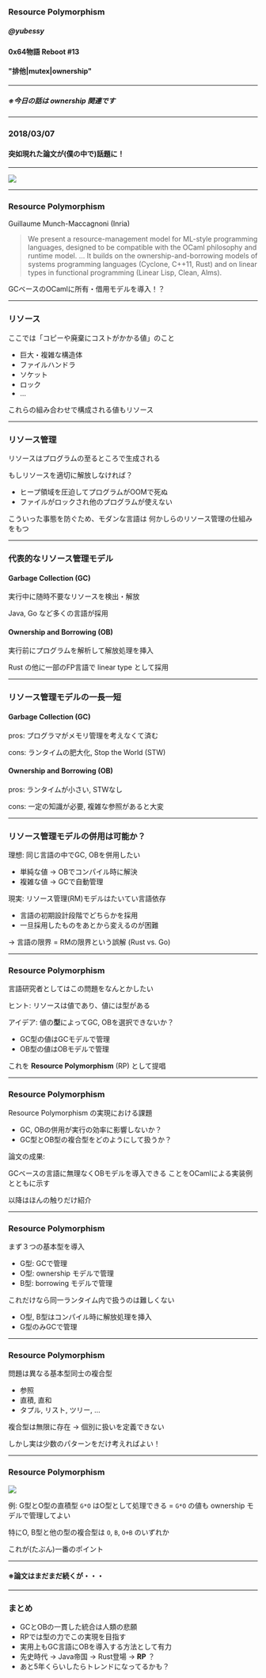 <!-- $theme: gaia -->

### Resource Polymorphism

##### @yubessy

#### 0x64物語 Reboot #13

#### "排他|mutex|ownership"

---

##### ※今日の話は ownership 関連です

---

### 2018/03/07

#### 突如現れた論文が(僕の中で)話題に！

---

![](rp.png)

---

### Resource Polymorphism

Guillaume Munch-Maccagnoni (Inria)

> We present a resource-management model for ML-style programming languages, designed to be compatible with the OCaml philosophy and runtime model. ... It builds on the ownership-and-borrowing models of systems programming languages (Cyclone, C++11, Rust) and on linear types in functional programming (Linear Lisp, Clean, Alms).

GCベースのOCamlに所有・借用モデルを導入！？

---

### リソース

ここでは「コピーや廃棄にコストがかかる値」のこと

* 巨大・複雑な構造体
* ファイルハンドラ
* ソケット
* ロック
* ...

これらの組み合わせで構成される値もリソース

---

### リソース管理

リソースはプログラムの至るところで生成される

もしリソースを適切に解放しなければ？

* ヒープ領域を圧迫してプログラムがOOMで死ぬ
* ファイルがロックされ他のプログラムが使えない

こういった事態を防ぐため、モダンな言語は
何かしらのリソース管理の仕組みをもつ

---

### 代表的なリソース管理モデル

#### Garbage Collection (GC)

実行中に随時不要なリソースを検出・解放

Java, Go など多くの言語が採用

#### Ownership and Borrowing (OB)

実行前にプログラムを解析して解放処理を挿入

Rust の他に一部のFP言語で linear type として採用

---

### リソース管理モデルの一長一短

#### Garbage Collection (GC)

pros: プログラマがメモリ管理を考えなくて済む

cons: ランタイムの肥大化, Stop the World (STW)

#### Ownership and Borrowing (OB)

pros: ランタイムが小さい, STWなし

cons: 一定の知識が必要, 複雑な参照があると大変

---

### リソース管理モデルの併用は可能か？

理想: 同じ言語の中でGC, OBを併用したい

* 単純な値 → OBでコンパイル時に解決
* 複雑な値 → GCで自動管理

現実: リソース管理(RM)モデルはたいてい言語依存

* 言語の初期設計段階でどちらかを採用
* 一旦採用したものをあとから変えるのが困難

→ 言語の限界 = RMの限界という誤解 (Rust vs. Go)

---

### Resource Polymorphism

言語研究者としてはこの問題をなんとかしたい

ヒント: リソースは値であり、値には型がある

アイデア: 値の**型**によってGC, OBを選択できないか？

* GC型の値はGCモデルで管理
* OB型の値はOBモデルで管理

これを **Resource Polymorphism** (RP) として提唱

---

### Resource Polymorphism

Resource Polymorphism の実現における課題

* GC, OBの併用が実行の効率に影響しないか？
* GC型とOB型の複合型をどのようにして扱うか？

論文の成果:

GCベースの言語に無理なくOBモデルを導入できる
ことをOCamlによる実装例とともに示す

以降はほんの触りだけ紹介

---

### Resource Polymorphism

まず３つの基本型を導入

* G型: GCで管理
* O型: ownership モデルで管理
* B型: borrowing モデルで管理

これだけなら同一ランタイム内で扱うのは難しくない

* O型, B型はコンパイル時に解放処理を挿入
* G型のみGCで管理

---

### Resource Polymorphism

問題は異なる基本型同士の複合型

* 参照
* 直積, 直和
* タプル, リスト, ツリー, ...

複合型は無限に存在 → 個別に扱いを定義できない

しかし実は少数のパターンをだけ考えればよい！

---

### Resource Polymorphism

![](gob.png)

例: G型とO型の直積型 `G*O` はO型として処理できる
= `G*O` の値も ownership モデルで管理してよい

特にO, B型と他の型の複合型は `O`, `B`, `O+B` のいずれか

これが(たぶん)一番のポイント

---

#### ※論文はまだまだ続くが・・・

---

### まとめ

* GCとOBの一貫した統合は人類の悲願
* RPでは型の力でこの実現を目指す
* 実用上もGC言語にOBを導入する方法として有力
* 先史時代 → Java帝国 → Rust登場 → **RP** ？
* あと5年くらいしたらトレンドになってるかも？
